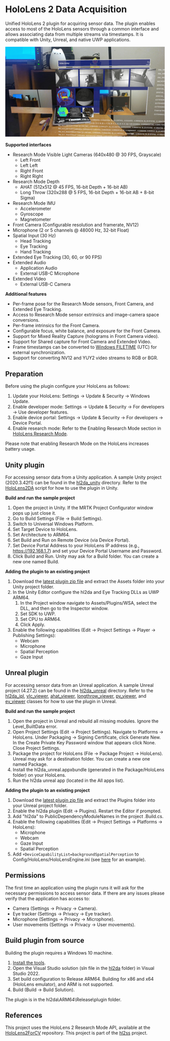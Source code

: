 # HoloLens 2 Data Acquisition

Unified HoloLens 2 plugin for acquiring sensor data.
The plugin enables access to most of the HoloLens sensors through a common interface and allows associating data from multiple streams via timestamps.
It is compatible with Unity, Unreal, and native UWP applications.

![demo](hl2da_unity.jpg)

**Supported interfaces**

- Research Mode Visible Light Cameras (640x480 @ 30 FPS, Grayscale)
  - Left Front
  - Left Left
  - Right Front
  - Right Right
- Research Mode Depth
  - AHAT (512x512 @ 45 FPS, 16-bit Depth + 16-bit AB)
  - Long Throw (320x288 @ 5 FPS, 16-bit Depth + 16-bit AB + 8-bit Sigma)
- Research Mode IMU
  - Accelerometer
  - Gyroscope
  - Magnetometer
- Front Camera (Configurable resolution and framerate, NV12)
- Microphone (2 or 5 channels @ 48000 Hz, 32-bit Float)
- Spatial Input (30 Hz)
  - Head Tracking
  - Eye Tracking
  - Hand Tracking
- Extended Eye Tracking (30, 60, or 90 FPS)
- Extended Audio
  - Application Audio
  - External USB-C Microphone
- Extended Video
  - External USB-C Camera

**Additional features**

- Per-frame pose for the Research Mode sensors, Front Camera, and Extended Eye Tracking.
- Access to Research Mode sensor extrinsics and image-camera space conversions.
- Per-frame intrinsics for the Front Camera.
- Configurable focus, white balance, and exposure for the Front Camera.
- Support for Mixed Reality Capture (holograms in Front Camera video).
- Support for Shared capture for Front Camera and Extended Video.
- Frame timestamps can be converted to [Windows FILETIME](https://learn.microsoft.com/en-us/windows/win32/api/minwinbase/ns-minwinbase-filetime) (UTC) for external synchronization.
- Support for converting NV12 and YUY2 video streams to RGB or BGR.

## Preparation

Before using the plugin configure your HoloLens as follows:

1. Update your HoloLens: Settings -> Update & Security -> Windows Update.
2. Enable developer mode: Settings -> Update & Security -> For developers -> Use developer features.
3. Enable device portal: Settings -> Update & Security -> For developers -> Device Portal.
4. Enable research mode: Refer to the Enabling Research Mode section in [HoloLens Research Mode](https://docs.microsoft.com/en-us/windows/mixed-reality/develop/advanced-concepts/research-mode).

Please note that enabling Research Mode on the HoloLens increases battery usage.

## Unity plugin

For accessing sensor data from a Unity application.
A sample Unity project (2020.3.42f1) can be found in the [hl2da_unity](hl2da_unity) directory.
Refer to the [HoloLens2DA](hl2da_unity/Assets/Scripts/HoloLens2DA.cs) script for how to use the plugin in Unity.

**Build and run the sample project**

1. Open the project in Unity. If the MRTK Project Configurator window pops up just close it.
2. Go to Build Settings (File -> Build Settings).
3. Switch to Universal Windows Platform.
4. Set Target Device to HoloLens.
5. Set Architecture to ARM64.
6. Set Build and Run on Remote Device (via Device Portal).
7. Set Device Portal Address to your HoloLens IP address (e.g., https://192.168.1.7) and set your Device Portal Username and Password.
8. Click Build and Run. Unity may ask for a Build folder. You can create a new one named Build.

**Adding the plugin to an existing project**

1. Download the [latest plugin zip file](https://github.com/jdibenes/hl2da/releases) and extract the Assets folder into your Unity project folder.
2. In the Unity Editor configure the hl2da and Eye Tracking DLLs as UWP ARM64.
    1. In the Project window navigate to Assets/Plugins/WSA, select the DLL, and then go to the Inspector window.
    2. Set SDK to UWP.
    3. Set CPU to ARM64.
    4. Click Apply.
3. Enable the following capabilities (Edit -> Project Settings -> Player -> Publishing Settings):
    - Webcam
    - Microphone    
    - Spatial Perception
    - Gaze Input

## Unreal plugin

For accessing sensor data from an Unreal application.
A sample Unreal project (4.27.2) can be found in the [hl2da_unreal](hl2da_unreal) directory.
Refer to the [hl2da_ipl](hl2da_unreal/Source/hl2da_unreal/hl2da_ipl.cpp), [vlc_viewer](hl2da_unreal/Source/hl2da_unreal/vlc_viewer.cpp), [ahat_viewer](hl2da_unreal/Source/hl2da_unreal/ahat_viewer.cpp), [longthrow_viewer](hl2da_unreal/Source/hl2da_unreal/longthrow_viewer.cpp), [pv_viewer](hl2da_unreal/Source/hl2da_unreal/pv_viewer.cpp), and [ev_viewer](hl2da_unreal/Source/hl2da_unreal/ev_viewer.cpp) classes for how to use the plugin in Unreal.

**Build and run the sample project**

1. Open the project in Unreal and rebuild all missing modules. Ignore the Level_BuiltData error.
2. Open Project Settings (Edit -> Project Settings). Navigate to Platforms -> HoloLens. Under Packaging -> Signing Certificate, click Generate New. In the Create Private Key Password window that appears click None. Close Project Settings.
3. Package the project for HoloLens (File -> Package Project -> HoloLens). Unreal may ask for a destination folder. You can create a new one named Package.
4. Install the hl2da_unreal.appxbundle (generated in the Package/HoloLens folder) on your HoloLens.
5. Run the hl2da unreal app (located in the All apps list).

**Adding the plugin to an existing project**

1. Download the [latest plugin zip file](https://github.com/jdibenes/hl2da/releases) and extract the Plugins folder into your Unreal project folder.
2. Enable the hl2da plugin (Edit -> Plugins). Restart the Editor if prompted.
3. Add "hl2da" to PublicDependencyModuleNames in the project .Build.cs.
4. Enable the following capabilities (Edit -> Project Settings -> Platforms -> HoloLens):
   - Microphone
   - Webcam
   - Gaze Input
   - Spatial Perception
5. Add `+DeviceCapabilityList=backgroundSpatialPerception` to Config/HoloLens/HoloLensEngine.ini (see [here](hl2da_unreal/Config/HoloLens/HoloLensEngine.ini) for an example).

## Permissions

The first time an application using the plugin runs it will ask for the necessary permissions to access sensor data.
If there are any issues please verify that the application has access to:

- Camera (Settings -> Privacy -> Camera).
- Eye tracker (Settings -> Privacy -> Eye tracker).
- Microphone (Settings -> Privacy -> Microphone).
- User movements (Settings -> Privacy -> User movements).

## Build plugin from source

Building the plugin requires a Windows 10 machine.

1. [Install the tools](https://docs.microsoft.com/en-us/windows/mixed-reality/develop/install-the-tools).
2. Open the Visual Studio solution (sln file in the [hl2da](hl2da) folder) in Visual Studio 2022.
3. Set build configuration to Release ARM64. Building for x86 and x64 (HoloLens emulator), and ARM is not supported.
4. Build (Build -> Build Solution).

The plugin is in the hl2da\ARM64\Release\plugin folder.

## References

This project uses the HoloLens 2 Research Mode API, available at the [HoloLens2ForCV](https://github.com/microsoft/HoloLens2ForCV) repository.
This project is part of the [hl2ss](https://github.com/jdibenes/hl2ss) project.
